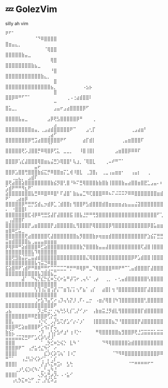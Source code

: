 # 💤 GolezVim

silly ah vim

⠟⠋⠁⠀⠀⠀⠀⠀⠀⠀⠀⠀⠀⠀⠀⠀⠀⠀⠀⠀⠀⠀⠀⠀⠀⠀⠀⠀⠀⠀⠀⠀⠀⠀⠀⠀⠀⠀⠀⠀⠀⠀⠀⠀⠀⠀⠀⠀⠀⠀⠀⠀⠀⠀⠀⠀⠀⠀⠈⠙⠿⣿⣿⣿⣿
⣿⣶⣤⣄⡀⠀⠀⠀⠀⠀⠀⠀⠀⠀⠀⠀⠀⠀⠀⠀⠀⠀⠀⠀⠀⠀⠀⠀⠀⠀⠀⠀⠀⠀⠀⠀⠀⠀⠀⠀⠀⠀⠀⠀⠀⠀⠀⠀⠀⠀⠀⠀⠀⠀⠀⠀⠀⠀⠀⠀⠀⠈⢿⣿⣿
⣿⣿⣿⣿⣿⣷⣤⣀⠀⠀⠀⠀⠀⠀⠀⠀⠀⠀⠀⠀⠀⠀⠀⠀⠀⠀⠀⠀⠀⠀⠀⠀⠀⠀⠀⠀⠀⠀⠀⠀⠀⠀⠀⠀⠀⠀⠀⠀⠀⠀⠀⠀⠀⠀⠀⠀⠀⠀⠀⠀⠀⠀⠀⢿⣿
⣿⣿⣿⣿⣿⣿⣿⣿⣷⣦⣀⠀⠀⠀⠀⠀⠀⠀⠀⠀⠀⠀⠀⠀⠀⠀⠀⠀⠀⠀⠀⠀⠀⠀⠀⠀⠀⠀⠀⠀⠀⠀⠀⠀⠀⠀⠀⠀⠀⠀⠀⠀⠀⠀⠀⠀⠀⠀⠀⠀⠀⠀⠀⠘⣿
⣿⣿⣿⣿⣿⣿⣿⣿⣿⣿⣿⣷⣄⡀⠀⠀⠀⠀⠀⠀⠀⠀⠀⠀⠀⠀⠀⠀⠀⠀⠀⠀⠀⠀⠀⠀⠀⠀⠀⠀⠀⠀⠀⠀⠀⠀⠀⠀⠀⠀⠀⠀⠀⠀⠀⠀⠀⠀⠀⠀⠀⠀⠀⠀⣿
⣿⣿⣿⣿⣿⣿⣿⣿⣿⣿⣿⣿⣿⣿⣦⡀⠀⠀⠀⠀⠀⠀⠀⠀⠠⣢⡦⠀⠀⠀⠀⠀⠀⠀⠀⠀⠀⠀⠀⠀⠀⠀⠀⠀⠀⠀⠀⠀⠀⠀⠀⠀⠀⠀⠀⠀⠀⠀⠀⠀⠀⠀⠀⠀⣿
⣿⣿⡿⠿⠛⠋⠉⠁⠀⠀⠀⠀⠀⠀⠀⠀⠀⠀⠀⢀⠠⢐⣴⣾⣿⣿⠇⠀⠀⠀⠀⠀⠀⠀⠀⠀⠀⠀⠀⠀⠀⠀⠀⠀⠀⠀⠀⠀⠀⠀⠀⠀⠀⠀⠀⠀⠀⠀⠀⠀⠀⠀⠀⠀⠒
⣿⣥⣀⡀⠀⠀⠀⠀⠀⠀⠀⠀⠀⠀⠀⣠⣤⠖⣠⣴⣿⣿⣿⣿⡿⠋⠀⠀⠀⠀⠀⠀⠀⠀⠀⠀⠀⠀⠀⠀⠀⠀⠀⠀⠀⠀⠀⠀⠀⠀⠀⠀⠀⠀⠀⠀⠀⠀⠀⠀⠀⠀⠀⠀⠀
⣿⣿⣿⣿⣧⣤⣀⠀⠀⠀⠀⠀⠀⣠⡿⢟⣣⣿⣿⣿⣿⣿⡿⠛⠀⠀⠀⢀⠀⠀⠀⠀⠀⠀⠀⠀⠀⠀⠀⠀⠀⠀⠀⠀⠀⠀⠀⠀⠀⠀⠀⠀⠀⠀⠀⠀⠀⠀⠀⠀⠀⠀⠀⠀⣠
⣿⣿⣿⣿⣿⣿⣿⣿⣶⣤⡀⢀⣠⣴⣾⣿⣿⣿⣿⣿⠟⠉⠀⠀⠀⣠⢂⡏⠀⠀⠀⠀⠀⠀⠀⠀⠀⠀⠀⢀⣠⣴⣶⠃⠀⠀⠀⠀⠀⠀⠀⠀⠀⠀⠀⠀⠀⠀⠀⠀⠀⠀⢀⣴⠋
⣿⣿⣿⣿⣿⣿⣿⡿⢛⣩⣴⣿⣿⣿⣿⣿⣿⠟⠋⠀⠀⠀⠀⠀⣴⡏⣾⡇⠀⠀⠀⠀⠀⠀⠀⠀⢀⣤⣶⣿⣿⣿⠏⠀⠀⠀⠀⠀⠀⠀⠀⠀⠀⠀⠀⠀⠀⠀⠀⠀⠀⠀⠈⠁⠀
⣿⣿⣿⣿⣿⢟⡡⣸⣿⣿⡛⠿⢿⣿⡿⢋⣅⠀⣀⣀⡀⠀⠀⠸⣿⢸⣿⡇⠀⠀⠀⠀⠀⠀⣠⣶⣿⣿⡿⠿⠿⠏⠀⠀⠀⠀⠀⠀⠀⠀⠀⠀⠀⠀⠀⠀⠀⠀⠀⠀⠀⠀⠀⠀⠀
⣿⣿⣿⡿⢡⣎⣼⣿⣿⣿⢿⣿⣶⣦⣬⣛⡱⢿⣿⣿⠃⢧⣰⡀⠈⢿⣿⣇⠀⠀⠀⢀⠤⠞⠛⠉⠁⠀⠀⠀⠀⠀⠀⠀⠀⠀⠀⠀⠀⠀⠀⠀⠀⠀⠀⠀⠀⠀⣤⠖⠀⠀⠀⠀⠀
⣿⣿⡿⣡⣿⣿⢛⣿⣿⣿⣷⣮⣍⡛⠿⣿⣿⣶⡍⣁⢾⠸⣿⣇⠀⢀⣹⣿⡄⠀⢀⣀⢠⣤⣶⣶⠂⠀⠀⢠⣤⡆⠀⠀⢀⠀⠀⠀⠀⠀⠀⢀⣀⣄⡀⠀⣠⣾⠏⠀⠀⠀⠀⠀⠀
⣿⢟⣴⣿⣿⣵⣿⣿⣿⣿⣿⣿⣿⣿⣷⣮⡻⣿⢃⣿⠘⠷⠍⣛⢿⣿⣿⣿⣷⣷⣿⣷⢸⣿⣿⣿⣷⣤⣴⣿⣿⣶⣿⣟⣁⣠⣤⠄⠆⣡⣾⠟⠛⠛⠻⣆⠟⠁⠀⠀⠀⠀⠀⠀⠀
⣵⣿⣿⣿⣿⣿⣿⣿⣧⣛⠿⠿⣿⠿⠿⣿⠃⠏⣼⣿⠁⣷⣦⣤⣉⠻⢏⣿⣿⣿⠿⠿⠦⠍⠬⠭⠭⠝⠿⠿⣿⣿⣿⣿⣿⣿⣿⣶⣾⠟⠁⠀⢀⣴⣶⡿⠀⠀⠀⠀⠀⠀⠀⠀⠀
⣿⣿⣿⣿⣿⡿⠛⣛⡛⣫⣾⣄⡲⣾⡿⣁⢈⣾⣿⣿⡆⢻⣿⣿⠟⣣⣾⣿⣿⣿⣾⣿⣶⣶⣶⣶⣴⣦⣤⣤⣬⣽⣿⣿⣿⣿⣿⣿⣿⠄⠀⠐⣿⣿⣿⠇⠀⠀⠀⠀⠀⠀⠀⠀⠀
⣿⣿⣿⣿⣿⣿⣿⣏⢼⡿⠿⢛⣛⣫⣼⡏⣼⣿⣿⣿⣯⢸⣿⣧⣘⡛⠛⢛⣻⣿⣿⣿⣿⣿⣿⣿⣿⣿⣿⣿⣿⣿⣿⣿⣿⣿⣿⠋⢁⣀⢠⣼⣿⣿⠏⠀⠀⠀⠀⠀⠀⠀⠀⠀⠀
⣿⣿⣿⣿⣿⣿⣿⡟⣠⣶⣿⣿⣿⣿⡟⣰⣿⣿⣿⣿⣿⣆⢻⣿⣿⣿⡟⢿⣿⣿⣿⣿⡿⢻⣿⣿⣿⣿⣿⣿⣿⣿⣿⣿⡿⣿⣥⣶⣶⣶⣿⠿⣋⣥⣀⠀⠀⠀⠀⠀⠀⠀⠀⠀⠀
⣿⣿⣿⣿⣿⣿⢟⣴⣿⣿⣿⣿⣿⢏⣼⣿⣿⣿⣿⣿⣿⣿⣦⡻⣿⣿⣿⣷⡶⢶⣶⣶⣾⣿⣿⣿⣿⣿⣿⣿⣿⣿⣿⡟⣱⣮⡍⣛⣛⣭⣶⣾⣿⣿⣿⣿⣦⢀⣤⣤⣤⣶⣶⣶⣶
⡿⢿⡿⠿⠛⣵⣾⣿⣿⣿⠿⣋⣵⣿⣿⣿⣿⣿⣿⣿⣿⣿⣿⣷⡙⣿⣿⣿⣷⣤⣤⣼⣿⣿⣿⣿⣿⣿⣿⣿⣿⣿⢏⣼⣿⢸⣿⣿⣿⣿⣿⣿⣿⣿⣿⣿⣿⣧⠹⢿⣿⣿⣿⣿⣿
⣿⣿⢟⣻⣷⣬⡭⣉⣭⣴⣾⣿⣿⣿⣿⣿⣿⣿⣿⣿⣿⣿⣿⣿⣿⣌⢿⣿⣿⣿⣿⣿⣿⣿⣿⣿⣿⣿⣿⡿⠟⣡⣾⣿⣿⢸⣿⣿⣿⣿⣿⣿⣿⣿⣿⣿⣿⣿⣧⢲⣭⣙⠿⣿⣿
⣯⣵⣿⠿⠟⢡⣾⠟⠛⠿⠿⠛⢛⢋⣉⣉⣉⣉⣉⠛⡛⠛⠿⢿⡿⠛⣀⠙⢿⣿⣿⣿⣿⠿⠿⠟⠛⠉⢁⣤⣾⣿⣿⣿⡏⣼⣿⣿⣿⣿⣿⣿⣿⣿⣿⣿⣿⣿⣿⣧⣹⣿⣿⣦⣉
⠀⠀⠀⠀⠀⣼⠁⠀⠙⢦⡙⣎⡓⣎⠶⣑⢎⠖⣥⠛⡼⢩⠖⢀⢤⠣⠁⢀⡴⠀⠀⢀⡀⠀⠄⢂⣤⣾⣿⣿⣿⣿⣿⣿⢣⣿⣿⣿⣿⣿⣿⣿⣿⣿⣿⣿⣿⣿⣿⣿⣿⣿⣿⣿⣿
⠀⠀⠀⠀⠀⠀⠀⠀⠀⢣⢹⢰⡍⣶⢩⡞⡌⠉⣶⢹⡌⡅⢢⠋⣦⠁⢠⡎⠀⠀⣴⣿⡇⢲⠘⣿⣿⣿⣿⣿⣿⣿⣿⡏⣼⣿⣿⣿⣿⣿⣿⣿⣿⣿⣿⣿⣿⣿⣿⣿⣿⣿⣿⣿⣿
⠀⠀⠀⠀⠀⠀⠀⠀⠀⢈⠖⣣⠹⣤⢋⠔⢠⡹⢤⢣⡝⡸⢀⠏⠄⣀⡒⠀⠠⣶⡜⢿⣿⢸⠳⢹⣿⣿⣿⣿⣿⣿⣿⢃⣿⣿⣿⣿⣿⣿⣿⣿⣿⣿⣿⣿⣿⣿⣿⣿⣿⣿⣿⣿⠟
⣠⣦⠀⠀⠀⠀⠀⠀⠀⠀⡹⣐⠯⣐⠂⡐⢦⢓⡣⢇⡎⢁⡜⠊⡰⠂⠀⢠⣷⣶⣭⣘⡻⣾⣇⢻⣿⣿⣿⣿⣿⣿⡏⣾⣿⣿⣿⣿⣿⣿⣿⣿⣿⣿⣿⣿⠿⠿⣟⣿⣿⡿⢋⡕⣚
⣿⣿⡄⠀⠀⠀⠀⠀⠀⠀⠰⡑⢎⠀⡠⡜⣣⢍⡞⣡⠊⡔⠌⡰⠁⠀⠀⢸⣿⣿⣿⣿⣿⣦⡙⠘⣿⣿⣿⣿⣿⡟⣼⣿⣿⣿⣿⣿⣿⣿⣿⣿⠿⣋⣵⣶⣿⣿⣿⠟⡡⢲⡍⡞⢥
⣷⣮⣅⠀⠀⠀⠀⠀⠀⠀⠐⡹⠀⢠⢣⡕⣣⠞⣰⠃⢰⠸⡑⠂⠀⠀⠀⠀⠛⢿⣿⣿⣿⣿⣿⣦⣻⣿⣿⡿⢟⣘⣩⣭⣭⣭⣥⣭⣭⣭⣭⣥⣬⣭⣝⣛⠟⠋⣡⢎⡵⢣⢞⡸⠁
⣿⣿⣿⠀⠀⠀⠀⠀⠀⠀⠀⠁⢀⡳⣊⠶⣑⢮⡑⠀⣇⠳⠈⠀⠀⠀⠀⠀⠀⠀⠙⠻⢿⣿⣿⣿⣿⣿⣵⣾⣿⣿⣿⣿⣿⣿⣿⣿⣿⣿⣿⣿⡿⠟⠉⠀⢠⡚⣥⢚⣌⠳⡊⠀⠔
⣿⣿⣿⡇⠀⠀⠀⠀⠀⠀⠀⠀⣎⡱⢎⡵⢩⢦⠁⢸⠰⡉⠀⠀⠀⠀⠀⠀⠀⠀⠀⠀⠀⠈⠙⠻⠿⣿⣿⣿⣿⣿⣿⣿⣿⣿⣿⡿⠿⠛⠉⠁⠀⠀⢠⣘⢣⡕⢎⡵⢊⠁⡄⢁⡎
⣿⣿⣿⡇⠀⠀⠀⠀⠀⠀⠀⡜⣰⠣⣍⠶⣩⠆⠀⣣⢓⠀⠀⠀⠀⠀⠀⠀⠀⠀⠀⠀⠀⠀⠀⠀⠀⠀⠈⠉⠛⠛⠛⠛⠋⠉⠀⠀⠀⠀⠀⠀⢀⡰⢃⢮⡱⢎⠳⠌⣀⠃⢤⠳⣘
⣿⣿⣿⡇⠀⠀⠀⠀⠀⠀⢄⡳⣡⢛⡴⡹⠄⠠⠐⣥⠊⠀⠀⠀⠀⠀⠀⠀⠀⠀⠀⠀⠀⠀⠀⠀⠀⠀⠀⠀⠀⠀⠀⠀⠀⠀⠀⠀⠀⠀⠀⢠⢆⡳⣍⠶⣑⠋⢀⡒⢀⡜⣎⠵⣩
